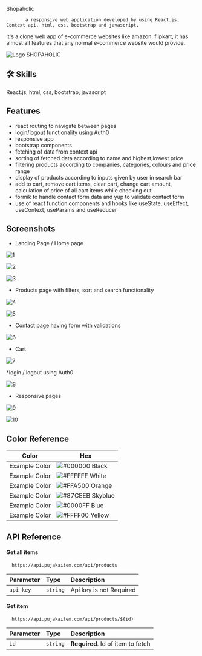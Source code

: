 
  Shopaholic


           a responsive web application developed by using React.js, Context api, html, css, bootstrap and javascript.


   it's a clone web app of e-commerce websites like amazon, flipkart, it has almost all features that any normal e-commerce website would provide.


  
![Logo](https://cdn-icons-png.flaticon.com/128/825/825561.png)  SHOPAHOLIC


## 🛠 Skills
React.js, html, css, bootstrap, javascript


## Features

  * react routing to navigate between pages
   * login/logout functionality using Auth0
   * responsive app
   * bootstrap components 
   * fetching of data from context api
   * sorting of fetched data according to name and highest,lowest price
   * filtering products according to companies, categories, colours and price range
   * display of products according to inputs given by user in search bar
   * add to cart, remove cart items, clear cart, change cart amount, calculation of price of all cart items while checking out
   * formik to handle contact form data and yup to validate contact form
   * use of react function components and hooks like useState, useEffect, useContext, useParams and useReducer


## Screenshots
* Landing Page / Home page


![1](https://github.com/SOURABHDESAI98/Shopaholic-E-commerce-Website/assets/134591383/7910578d-ff68-4f10-94f9-8142678155d9)


![2](https://github.com/SOURABHDESAI98/Shopaholic-E-commerce-Website/assets/134591383/c48a2901-a8e1-4adc-8e15-a87756766a76)


![3](https://github.com/SOURABHDESAI98/Shopaholic-E-commerce-Website/assets/134591383/3d811646-c72b-4e91-a6a8-8510a1df8b4e)


* Products page with filters, sort and search functionality


![4](https://github.com/SOURABHDESAI98/Shopaholic-E-commerce-Website/assets/134591383/3ecc0b89-7296-451a-9953-76a85f376575)


![5](https://github.com/SOURABHDESAI98/Shopaholic-E-commerce-Website/assets/134591383/839b8e8e-1f5d-48bf-bb1e-20afef98d751)


* Contact page having form with validations


![6](https://github.com/SOURABHDESAI98/Shopaholic-E-commerce-Website/assets/134591383/3fd87a4b-4916-4d1e-8c8b-8b70fc58bc20)



* Cart


![7](https://github.com/SOURABHDESAI98/Shopaholic-E-commerce-Website/assets/134591383/aaf44c0c-f2dd-4bf2-8127-5c58a4d0f1b9)

*login / logout using Auth0

![8](https://github.com/SOURABHDESAI98/Shopaholic-E-commerce-Website/assets/134591383/13d972d4-1551-42af-a417-9bcf3541d2ac)


* Responsive pages

![9](https://github.com/SOURABHDESAI98/Shopaholic-E-commerce-Website/assets/134591383/7a598908-8fea-4dd8-bb91-69f4dbec35d6)



![10](https://github.com/SOURABHDESAI98/Shopaholic-E-commerce-Website/assets/134591383/675ea4e4-30b4-49e2-b990-a8f1a93ebf01)





## Color Reference

| Color             | Hex                                                                |
| ----------------- | ------------------------------------------------------------------ |
| Example Color | ![#000000](https://via.placeholder.com/10/000000?text=+) Black |
| Example Color | ![#FFFFFF](https://via.placeholder.com/10/FFFFFF?text=+) White|
| Example Color | ![#FFA500](https://via.placeholder.com/10/FFA500?text=+) Orange|
| Example Color | ![#87CEEB](https://via.placeholder.com/10/87CEEB?text=+) Skyblue|
| Example Color | ![#0000FF](https://via.placeholder.com/10/0000FF?text=+) Blue|
| Example Color | ![#FFFF00](https://via.placeholder.com/10/FFFF00?text=+) Yellow|




## API Reference

#### Get all items

```http
  https://api.pujakaitem.com/api/products
```

| Parameter | Type     | Description                |
| :-------- | :------- | :------------------------- |
| `api_key` | `string` | Api key is not Required |

#### Get item

```http
  https://api.pujakaitem.com/api/products/${id}
```

| Parameter | Type     | Description                       |
| :-------- | :------- | :-------------------------------- |
| `id`      | `string` | **Required**. Id of item to fetch |


